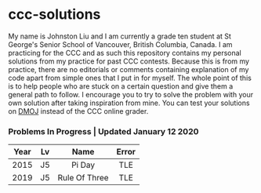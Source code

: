 # ccc-solutions
My name is Johnston Liu and I am currently a grade ten student at St George's Senior School of Vancouver, British Columbia, Canada. I am practicing for the CCC and as such this repository contains my personal solutions from my practice for past CCC contests. Because this is from my practice, there are no editorials or comments containing explanation of my code apart from simple ones that I put in for myself. The whole point of this is to help people who are stuck on a certain question and give them a general path to follow. I encourage you to try to solve the problem with your own solution after taking inspiration from mine. You can test your solutions on [DMOJ](https://www.dmoj.ca) instead of the CCC online grader.

### Problems In Progress | Updated January 12 2020
| Year | Lv | Name         | Error |
|:----:|:--:|:------------:|:-----:|
| 2015 | J5 | Pi Day       | TLE   |
| 2019 | J5 | Rule Of Three| TLE   |
